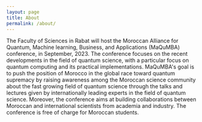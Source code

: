 ```yaml
---
layout: page
title: About
permalink: /about/
---
```

The Faculty of Sciences in Rabat will host the Moroccan Alliance for Quantum, Machine learning, Business, and Applications (MaQuMBA) conference, in September, 2023. The conference focuses on the recent developments in the field of quantum science, with a particular focus on quantum computing and its practical implementations. MaQuMBA's goal is to push the position of Morocco in the global race toward quantum supremacy by raising awareness among the Moroccan science community about the fast growing field of quantum science through the talks and lectures given by internationally leading experts in the field of quantum science. Moreover, the conference aims at building collaborations between  Moroccan and international scientists from academia and industry. The conference is free of charge for Moroccan students.

